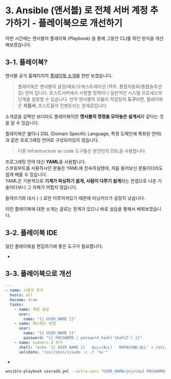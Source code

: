 # 3. Ansible (앤서블) 로 전체 서버 계정 추가하기 - 플레이북으로 개선하기

이번 시간에는 앤서블의 플레이북 (Playbook) 을 통해 그동안 CLI를 하던 방식을 개선해보겠습니다.

## 3-1. 플레이북?

앤서블 공식 홈페이지의 [플레이북 소개](https://docs.ansible.com/ansible/latest/user_guide/playbooks.html)를 한번 보겠습니다.

> 플레이북은 앤서블의 설정/배포/오케스트레이션 (역주. 통합자동화/통합솔루션등) 언어 입니다.
호스트서버에서 시행할 정책이나 일반적인 시스템 프로세스의 단계를 설정할 수 있습니다.
만약 앤서블의 모듈이 작업장의 **도구**라면, 플레이북은 **지침서**, 호스트들의 인벤토리는 원재료입니다.

소개글을 살짝만 보더라도 플레이북이란 **앤서블의 명령을 모아놓은 설계서**와 같다는 것을 알 수 있습니다.  

플레이북은 쉘이나 DSL (Domain Specific Language, 특정 도메인에 특화된 언어) 과 같은 프로그래밍 언어로 구성되어있지 않습니다.  

> 다른 Infrastructure as code 도구들은 본인만의 DSL을 사용합니다.

프로그래밍 언어 대신 **YAML**을 사용합니다.  
스프링부트를 사용하시던 분들은 YAML에 친숙하실텐데, 처음 들어보신 분들이더라도 쉽게 배울 수 있습니다.  
YAML은 기본적으로 **기계가 파싱하기 쉽게, 사람이 다루기 쉽게**라는 컨셉으로 나온 기술이다보니 그 자체가 어렵지 않습니다.  
  
들여쓰기와 대시 (```-```) 로만 이루어져있기 때문에 러닝커브가 굉장히 낮습니다.  
  
이런 플레이북에 대한 소개는 글로는 한계가 있으니 바로 실습을 통해서 배워보겠습니다.

## 3-2. 플레이북 IDE

일단 플레이북을 편집하기에 좋은 도구가 필요합니다.  

* [](https://marketplace.visualstudio.com/items?itemName=vscoss.vscode-ansible)

## 3-3. 플레이북으로 개선



```yaml
---
- name: 사용자 추가
  hosts: all
  become: true
  tasks:
    - name: 계정 생성
      user:
        name: "{{ USER_NAME }}"
    - name: 패스워드 변경
      user:
        name: "{{ USER_NAME }}"
        password: "{{ PASSWORD | password_hash('sha512') }}"
    - name: sudoers.d 추가
      shell: "echo '{{ USER_NAME }}   ALL=(ALL)   NOPASSWD:ALL' > /etc/sudoers.d/{{ USER_NAME }}"
      validate: "/usr/sbin/visudo -c -f '%s'"
```

* 
```bash
ansible-playbook useradd.yml --extra-vars "USER_NAME=jojoldu2 PASSWORD=패스워드" 
```
